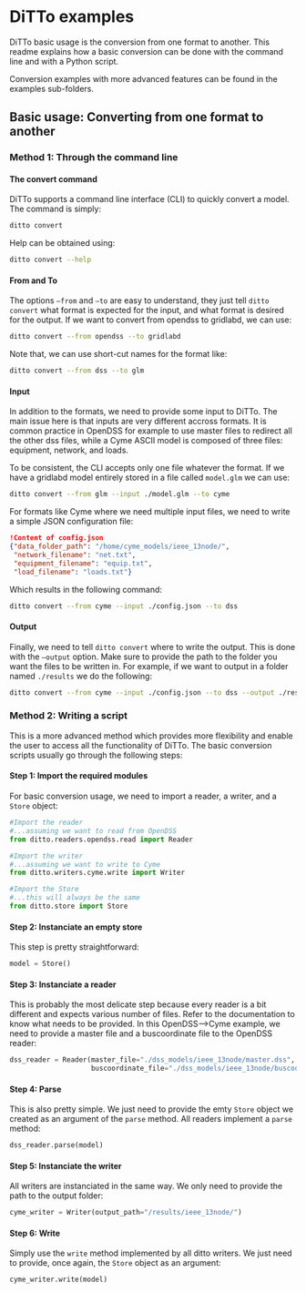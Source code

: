 # DiTTo examples

DiTTo basic usage is the conversion from one format to another. This readme explains how a basic conversion can be done with the command line and with a Python script.

Conversion examples with more advanced features can be found in the examples sub-folders.

## Basic usage: Converting from one format to another

### Method 1: Through the command line

#### The convert command

DiTTo supports a command line interface (CLI) to quickly convert a model. The command is simply:

```bash
ditto convert
```

Help can be obtained using:

```bash
ditto convert --help
```

#### From and To

The options ```—from``` and ```—to``` are easy to understand, they just tell ```ditto convert``` what format is expected for the input, and what format is desired for the output. If we want to convert from opendss to gridlabd, we can use:

```bash
ditto convert --from opendss --to gridlabd
```

Note that, we can use short-cut names for the format like:

```bash
ditto convert --from dss --to glm
```

#### Input

In addition to the formats, we need to provide some input to DiTTo. The main issue here is that inputs are very different accross formats. It is common practice in OpenDSS for example to use master files to redirect all the other dss files, while a Cyme ASCII model is composed of three files: equipment, network, and loads. 

To be consistent, the CLI accepts only one file whatever the format. If we have a gridlabd model entirely stored in a file called ```model.glm``` we can use:

```bash
ditto convert --from glm --input ./model.glm --to cyme
```

For formats like Cyme where we need multiple input files, we need to write a simple JSON configuration file:

```json
!Content of config.json
{"data_folder_path": "/home/cyme_models/ieee_13node/",
 "network_filename": "net.txt",
 "equipment_filename": "equip.txt",
 "load_filename": "loads.txt"}
```

Which results in the following command:

```bash
ditto convert --from cyme --input ./config.json --to dss
```

#### Output

Finally, we need to tell ```ditto convert``` where to write the output. This is done with the ```—output``` option. Make sure to provide the path to the folder you want the files to be written in. For example, if we want to output in a folder named ```./results``` we do the following:

```bash
ditto convert --from cyme --input ./config.json --to dss --output ./results/
```



### Method 2: Writing a script

This is a more advanced method which provides more flexibility and enable the user to access all the functionality of DiTTo. The basic conversion scripts usually go through the following steps:

#### Step 1: Import the required modules

For basic conversion usage, we need to import a reader, a writer, and a ```Store``` object:

```python
#Import the reader
#...assuming we want to read from OpenDSS
from ditto.readers.opendss.read import Reader

#Import the writer
#...assuming we want to write to Cyme
from ditto.writers.cyme.write import Writer

#Import the Store
#...this will always be the same
from ditto.store import Store
```

#### Step 2: Instanciate an empty store

This step is pretty straightforward:

```python
model = Store()
```

#### Step 3: Instanciate a reader

This is probably the most delicate step because every reader is a bit different and expects various number of files. Refer to the documentation to know what needs to be provided. In this OpenDSS—>Cyme example, we need to provide a master file and a buscoordinate file to the OpenDSS reader:

```python
dss_reader = Reader(master_file="./dss_models/ieee_13node/master.dss",
                    buscoordinate_file="./dss_models/ieee_13node/buscoord.dss")
```

#### Step 4: Parse

This is also pretty simple. We just need to provide the emty ```Store``` object we created as an argument of the ```parse``` method. All readers implement a ```parse``` method:

```python
dss_reader.parse(model)
```

#### Step 5: Instanciate the writer

All writers are instanciated in the same way. We only need to provide the path to the output folder:

```python
cyme_writer = Writer(output_path="/results/ieee_13node/")
```

#### Step 6: Write

Simply use the ```write``` method implemented by all ditto writers. We just need to provide, once again, the ```Store``` object as an argument:

```python
cyme_writer.write(model)
```



